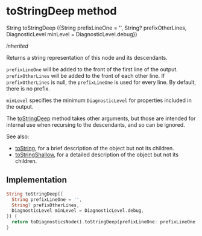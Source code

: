


# toStringDeep method








String toStringDeep
({String prefixLineOne = '', String? prefixOtherLines, DiagnosticLevel minLevel = DiagnosticLevel.debug})

_<span class="feature">inherited</span>_



<p>Returns a string representation of this node and its descendants.</p>
<p><code>prefixLineOne</code> will be added to the front of the first line of the
output. <code>prefixOtherLines</code> will be added to the front of each other line.
If <code>prefixOtherLines</code> is null, the <code>prefixLineOne</code> is used for every line.
By default, there is no prefix.</p>
<p><code>minLevel</code> specifies the minimum <code>DiagnosticLevel</code> for properties included
in the output.</p>
<p>The <a href="../../zego_uikit_prebuilt_live_audio_room/ZegoMoreButton/toStringDeep.md">toStringDeep</a> method takes other arguments, but those are intended
for internal use when recursing to the descendants, and so can be ignored.</p>
<p>See also:</p>
<ul>
<li><a href="../../zego_uikit_prebuilt_live_audio_room/ZegoMoreButton/toString.md">toString</a>, for a brief description of the object but not its children.</li>
<li><a href="../../zego_uikit_prebuilt_live_audio_room/ZegoMoreButton/toStringShallow.md">toStringShallow</a>, for a detailed description of the object but not its
children.</li>
</ul>



## Implementation

```dart
String toStringDeep({
  String prefixLineOne = '',
  String? prefixOtherLines,
  DiagnosticLevel minLevel = DiagnosticLevel.debug,
}) {
  return toDiagnosticsNode().toStringDeep(prefixLineOne: prefixLineOne, prefixOtherLines: prefixOtherLines, minLevel: minLevel);
}
```








